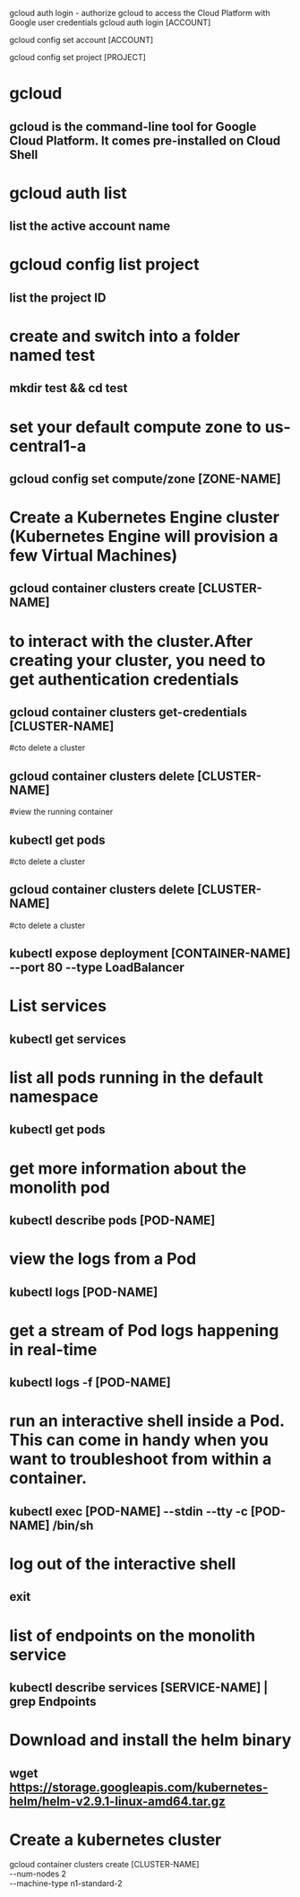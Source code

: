 gcloud auth login - authorize gcloud to access the Cloud Platform with Google user credentials
gcloud auth login [ACCOUNT]

gcloud config set account [ACCOUNT]

gcloud config set project [PROJECT]

# gcloud
## gcloud is the command-line tool for Google Cloud Platform. It comes pre-installed on Cloud Shell

# gcloud auth list
## list the active account name

# gcloud config list project
## list the project ID

# create and switch into a folder named test
## mkdir test && cd test

# set your default compute zone to us-central1-a
## gcloud config set compute/zone [ZONE-NAME]

# Create a Kubernetes Engine cluster (Kubernetes Engine will provision a few Virtual Machines)
## gcloud container clusters create [CLUSTER-NAME]

# to interact with the cluster.After creating your cluster, you need to get authentication credentials
## gcloud container clusters get-credentials [CLUSTER-NAME]

#cto delete a cluster
## gcloud container clusters delete [CLUSTER-NAME]

#view the running container
## kubectl get pods

#cto delete a cluster
## gcloud container clusters delete [CLUSTER-NAME]

#cto delete a cluster
## kubectl expose deployment [CONTAINER-NAME] --port 80 --type LoadBalancer

# List services
## kubectl get services

# list all pods running in the default namespace
## kubectl get pods

# get more information about the monolith pod
## kubectl describe pods [POD-NAME]

# view the logs from a Pod
## kubectl logs [POD-NAME]

#  get a stream of Pod logs happening in real-time
## kubectl logs -f [POD-NAME]

#  run an interactive shell inside a Pod. This can come in handy when you want to troubleshoot from within a container.
## kubectl exec [POD-NAME] --stdin --tty -c [POD-NAME] /bin/sh

# log out of the interactive shell
## exit

# list of endpoints on the monolith service
## kubectl describe services [SERVICE-NAME] | grep Endpoints

# Download and install the helm binary
## wget https://storage.googleapis.com/kubernetes-helm/helm-v2.9.1-linux-amd64.tar.gz

# Create a kubernetes cluster
gcloud container clusters create [CLUSTER-NAME] \
--num-nodes 2 \
--machine-type n1-standard-2 

